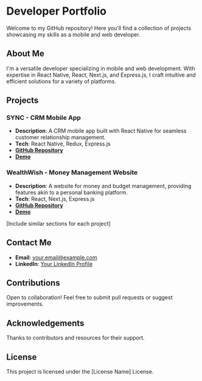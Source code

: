 # Developer Portfolio

Welcome to my GitHub repository! Here you'll find a collection of projects showcasing my skills as a mobile and web developer.

## About Me

I'm a versatile developer specializing in mobile and web development. With expertise in React Native, React, Next.js, and Express.js, I craft intuitive and efficient solutions for a variety of platforms.

## Projects

### SYNC - CRM Mobile App

- **Description**: A CRM mobile app built with React Native for seamless customer relationship management.
- **Tech**: React Native, Redux, Express.js
- **[GitHub Repository](link)**
- **[Demo](link)**

### WealthWish - Money Management Website

- **Description**: A website for money and budget management, providing features akin to a personal banking platform.
- **Tech**: React, Next.js, Express.js
- **[GitHub Repository](link)**
- **[Demo](link)**

[Include similar sections for each project]

## Contact Me

- **Email**: your.email@example.com
- **LinkedIn**: [Your LinkedIn Profile](link)

## Contributions

Open to collaboration! Feel free to submit pull requests or suggest improvements.

## Acknowledgements

Thanks to contributors and resources for their support.

## License

This project is licensed under the [License Name] License.
